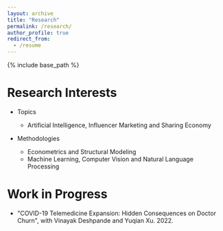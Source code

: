 ```yaml
---
layout: archive
title: "Research"
permalink: /research/
author_profile: true
redirect_from:
  - /resume
---
```


{% include base_path %}

Research Interests
======
* Topics
  * Artificial Intelligence, Influencer Marketing and Sharing Economy 

* Methodologies
  * Econometrics and Structural Modeling
  * Machine Learning, Computer Vision and Natural Language Processing
  
Work in Progress
======
* "COVID-19 Telemedicine Expansion: Hidden Consequences on Doctor Churn", with Vinayak Deshpande and Yuqian Xu. 2022.